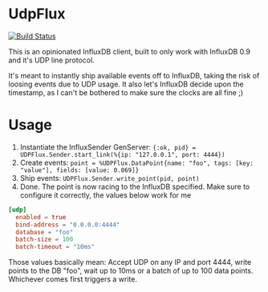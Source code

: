 # UdpFlux
[![Build Status](https://travis-ci.org/timbuchwaldt/udpflux.svg)](https://travis-ci.org/timbuchwaldt/udpflux)

This is an opinionated InfluxDB client, built to only work with InfluxDB 0.9 and it's UDP line protocol.

It's meant to instantly ship available events off to InfluxDB, taking the risk of loosing events due to UDP usage. It also let's InfluxDB decide upon the timestamp, as I can't be bothered to make sure the clocks are all fine ;)

# Usage

1. Instantiate the InfluxSender GenServer: `{:ok, pid} = UDPFlux.Sender.start_link(%{ip: "127.0.0.1", port: 4444})`
2. Create events: `point = %UDPFlux.DataPoint{name: "foo", tags: [key: "value"], fields: [value: 0.069]}`
3.  Ship events: `UDPFlux.Sender.write_point(pid, point)`
4. Done. The point is now racing to the InfluxDB specified. Make sure to configure it correctly, the values below work for me

```toml
[udp]
  enabled = true
  bind-address = "0.0.0.0:4444"
  database = "foo"
  batch-size = 100
  batch-timeout = "10ms"
```

Those values basically mean: Accept UDP on any IP and port 4444, write points to the DB "foo", wait up to 10ms or a batch of up to 100 data points. Whichever comes first triggers a write.
